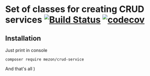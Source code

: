 # Set of classes for creating CRUD services [![Build Status](https://travis-ci.com/alexdodonov/mezon-crud-service.svg?branch=master)](https://travis-ci.com/alexdodonov/mezon-crud-service) [![codecov](https://codecov.io/gh/alexdodonov/mezon-crud-service/branch/master/graph/badge.svg)](https://codecov.io/gh/alexdodonov/mezon-crud-service)

## Installation

Just print in console

```
composer require mezon/crud-service
```

And that's all )